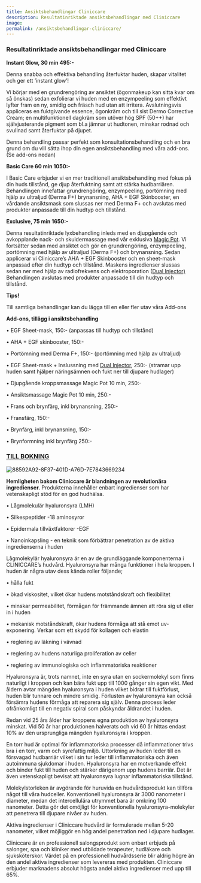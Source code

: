 ```yaml
---
title: Ansiktsbehandlingar Cliniccare
description: Resultatinriktade ansiktsbehandlingar med Cliniccare
image:
permalink: /ansiktsbehandlingar-cliniccare/
---
```





### Resultatinriktade ansiktsbehandlingar med Cliniccare







**Instant Glow, 30 min 495:-**







Denna snabba och effektiva behandling återfuktar huden, skapar vitalitet och ger ett ’instant glow’!







Vi börjar med en grundrengöring av ansiktet (ögonmakeup kan sitta kvar om så önskas) sedan exfolierar vi huden med en enzympeeling som effektivt lyfter fram en ny, smidig och fräsch hud utan att irritera. Avslutningsvis appliceras en fuktgivande essence, ögonkräm och till sist Dermo Corrective Cream; en multifunktionell dagkräm som utöver hög SPF (50++) har självjusterande pigment som bl.a jämnar ut hudtonen, minskar rodnad och svullnad samt återfuktar på djupet.







Denna behandling passar perfekt som konsultationsbehandling och en bra grund om du vill sätta ihop din egen ansiktsbehandling med våra add-ons. (Se add-ons nedan)








**Basic Care 60 min 1050:-**







I Basic Care erbjuder vi en mer traditionell ansiktsbehandling med fokus på din huds tillstånd, ge djup återfuktning samt att stärka hudbarriären. Behandlingen innefattar grundrengöring, enzympeeling, portömning med hjälp av ultraljud (Derma F+) brynansning, AHA + EGF Skinbooster, en vårdande ansiktsmask som slussas ner med Derma F+ och avslutas med produkter anpassade till din hudtyp och tillstånd.








**Exclusive, 75 min 1650:-**







Denna resultatinriktade lyxbehandling inleds med en djupgående och avkopplande nack- och skuldermassage med vår exklusiva [Magic Pot](http://pipershudvard.com/kroppsbehandlingar-magic-pot/). Vi fortsätter sedan med ansiktet och gör en grundrengöring, enzympeeling, portömning med hjälp av ultraljud (Derma F+) och brynansning. Sedan applicerar vi Cliniccare’s AHA + EGF Skinbooster och en sheet-mask anpassad efter din hudtyp och tillstånd. Maskens ingredienser slussas sedan ner med hjälp av radiofrekvens och elektroporation ([Dual Injector) ](http://pipershudvard.com/dual-injector/)Behandlingen avslutas med produkter anpassade till din hudtyp och tillstånd.







**Tips!**







Till samtliga behandlingar kan du lägga till en eller fler utav våra Add-ons







**Add-ons, tillägg i ansiktsbehandling**







• EGF Sheet-mask, 150:- (anpassas till hudtyp och tillstånd)







• AHA + EGF skinbooster, 150:-







• Portömning med Derma F+, 150:- (portömning med hjälp av ultraljud)







• EGF Sheet-mask + Inslussning med [Dual Injector](http://pipershudvard.com/dual-injector/), 250:- (stramar upp huden samt hjälper näringsämnen och fukt ner till djupare hudlager)







• Djupgående kroppsmassage Magic Pot 10 min, 250:-







• Ansiktsmassage Magic Pot 10 min, 250:-







• Frans och brynfärg, inkl brynansning, 250:-







• Fransfärg, 150:-







• Brynfärg, inkl brynansning, 150:-







• Brynformning inkl brynfärg 250:-







### [TILL BOKNING](https://pipershudvard.wordpress.com/kontakta-oss/)







![88592A92-8F37-401D-A76D-7E7843669234](https://pipershudvard.files.wordpress.com/2017/10/88592a92-8f37-401d-a76d-7e7843669234.jpeg?w=600)







**Hemligheten bakom Cliniccare är blandningen av revolutionära ingredienser.** Produkterna innehåller enbart ingredienser som har vetenskapligt stöd för en god hudhälsa.







• Lågmolekulär hyaluronsyra (LMH)







• Silkespeptider -18 aminosyror







• Epidermala tillväxtfaktorer -EGF







• Nanoinkapsling - en teknik som förbättrar penetration av de aktiva ingredienserna i huden







Lågmolekylär hyaluronsyra är en av de grundläggande komponenterna i CLINICCARE’s hudvård. Hyaluronsyra har många funktioner i hela kroppen. I huden är några utav dess kända roller följande;







• hålla fukt







• ökad viskositet, vilket ökar hudens motståndskraft och flexibilitet







• minskar permeabilitet, förmågan för främmande ämnen att röra sig ut eller in i huden







• mekanisk motståndskraft, ökar hudens förmåga att stå emot uv-exponering. Verkar som ett skydd för kollagen och elastin







• reglering av läkning i vävnad







• reglering av hudens naturliga proliferation av celler







• reglering av immunologiska och inflammatoriska reaktioner







Hyaluronsyra är, trots namnet, inte en syra utan en sockermolekyl som finns naturligt i kroppen och kan bära fukt upp till 1000 gånger sin egen vikt. Med åldern avtar mängden hyaluronsyra i huden vilket bidrar till fuktförlust, huden blir tunnare och mindre smidig. Förlusten av hyaluronsyra kan också försämra hudens förmåga att reparera sig själv. Denna process leder ofrånkomligt till en negativ spiral som påskyndar åldrandet i huden.







Redan vid 25 års ålder har kroppens egna produktion av hyaluronsyra minskat. Vid 50 år har produktionen halverats och vid 60 år hittas endast 10% av den ursprungliga mängden hyaluronsyra i kroppen.







En torr hud är optimal för inflammatoriska processer då inflammationer trivs bra i en torr, varm och syrefattig miljö. Uttorkning av huden leder till en försvagad hudbarriär vilket i sin tur leder till inflammatoriska och även autoimmuna sjukdomar i huden. Hyaluronsyra har en motverkande effekt och binder fukt till huden och stärker därigenom upp hudens barriär. Det är även vetenskapligt bevisat att hyaluronsyra lugnar inflammatoriska tillstånd.







Molekylstorleken är avgörande för huruvida en hudvårdsprodukt kan tillföra något till våra hudceller. Konventionell hyaluronsyra är 3000 nanometer i diameter, medan det intercellulära utrymmet bara är omkring 100 nanometer. Detta gör det omöjligt för konventionella hyaluronsyra-molekyler att penetrera till djupare nivåer av huden.







Aktiva ingredienser i Cliniccare hudvård är formulerade mellan 5-20 nanometer, vilket möjliggör en hög andel penetration ned i djupare hudlager.







Cliniccare är en professionell salongsprodukt som enbart erbjuds på salonger, spa och kliniker med utbildade terapeuter, hudläkare och sjuksköterskor. Värdet på en professionell hudvårdsserie blir aldrig högre än den andel aktiva ingredienser som levereras med produkten. Cliniccare erbjuder marknadens absolut högsta andel aktiva ingredienser med upp till 65%.




